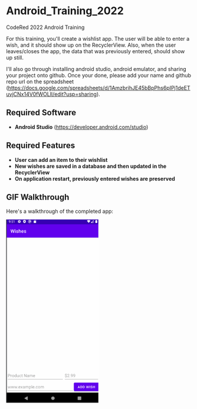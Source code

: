 # Android_Training_2022
CodeRed 2022 Android Training

For this training, you'll create a wishlist app. The user will be able to enter a wish, and it should show up on the RecyclerView. Also, when the user leaves/closes the app, the data that was previously entered, should show up still.

I'll also go through installing android studio, android emulator, and sharing your project onto github. Once your done, please add your name and github repo url on the spreadsheet (https://docs.google.com/spreadsheets/d/1AmzbrihJE45bBpPhs6pIPj1deETuvjCNx14V0fWOLlI/edit?usp=sharing).

## Required Software
- **Android Studio** (https://developer.android.com/studio)

## Required Features

- **User can add an item to their wishlist**
- **New wishes are saved in a database and then updated in the RecyclerView**
- **On application restart, previously entered wishes are preserved**

## GIF Walkthrough

Here's a walkthrough of the completed app:

<img src="/walkthrough.gif" width=250><br>
